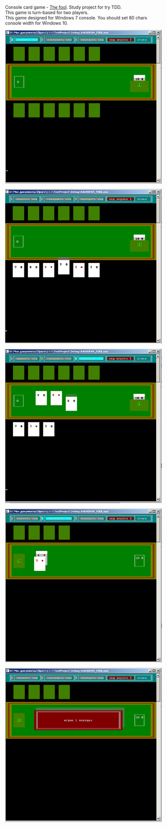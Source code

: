 Console card game - [The fool](https://en.wikipedia.org/wiki/Durak). Study project for try TDD.  
This game is turn-based for two players.  
This game designed for Windows 7 console. You should set 80 chars console width for Windows 10.  
  
![img1](/%234/img1.png)  
  
![img2](/%234/img2.png)  
  
![img3](/%234/img3.png)

![img4](/%234/img4.png)

![img5](/%234/img5.png)  
